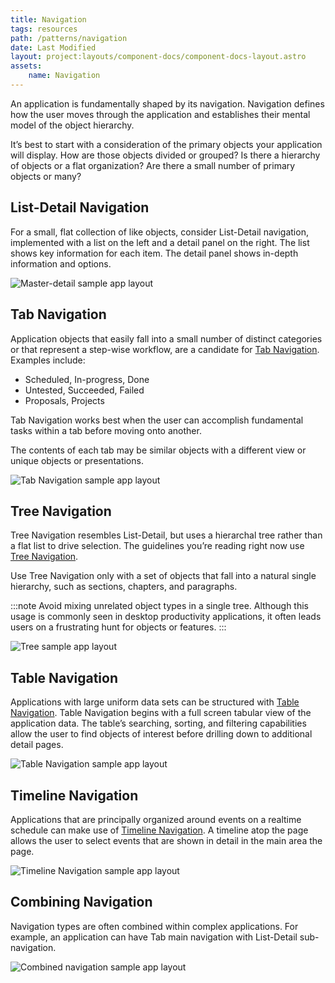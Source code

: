 ```yaml
---
title: Navigation
tags: resources
path: /patterns/navigation
date: Last Modified
layout: project:layouts/component-docs/component-docs-layout.astro
assets:
    name: Navigation
---
```

An application is fundamentally shaped by its navigation. Navigation defines how the user moves through the application and establishes their mental model of the object hierarchy.

It’s best to start with a consideration of the primary objects your application will display. How are those objects divided or grouped? Is there a hierarchy of objects or a flat organization? Are there a small number of primary objects or many?

## List-Detail Navigation

For a small, flat collection of like objects, consider List-Detail navigation, implemented with a list on the left and a detail panel on the right. The list shows key information for each item. The detail panel shows in-depth information and options.

![Master-detail sample app layout](/img/patterns/master-detail-nav.png)

## Tab Navigation

Application objects that easily fall into a small number of distinct categories or that represent a step-wise workflow, are a candidate for [Tab Navigation](/components/tabs). Examples include:

- Scheduled, In-progress, Done
- Untested, Succeeded, Failed
- Proposals, Projects

Tab Navigation works best when the user can accomplish fundamental tasks within a tab before moving onto another.

The contents of each tab may be similar objects with a different view or unique objects or presentations.

![Tab Navigation sample app layout](/img/patterns/tab-nav.png)

## Tree Navigation

Tree Navigation resembles List-Detail, but uses a hierarchal tree rather than a flat list to drive selection. The guidelines you’re reading right now use [Tree Navigation](/components/tree).

Use Tree Navigation only with a set of objects that fall into a natural single hierarchy, such as sections, chapters, and paragraphs.

:::note
Avoid mixing unrelated object types in a single tree. Although this usage is commonly seen in desktop productivity applications, it often leads users on a frustrating hunt for objects or features.
:::

![Tree sample app layout](/img/patterns/tree-nav.png)

## Table Navigation

Applications with large uniform data sets can be structured with [Table Navigation](/patterns/table). Table Navigation begins with a full screen tabular view of the application data. The table’s searching, sorting, and filtering capabilities allow the user to find objects of interest before drilling down to additional detail pages.

![Table Navigation sample app layout](/img/patterns/table-nav.png)

## Timeline Navigation

Applications that are principally organized around events on a realtime schedule can make use of [Timeline Navigation](/components/timeline). A timeline atop the page allows the user to select events that are shown in detail in the main area the page.

![Timeline Navigation sample app layout](/img/patterns/timeline-nav.png)

## Combining Navigation

Navigation types are often combined within complex applications. For example, an application can have Tab main navigation with List-Detail sub-navigation.

![Combined navigation sample app layout](/img/patterns/combined-nav.png)
